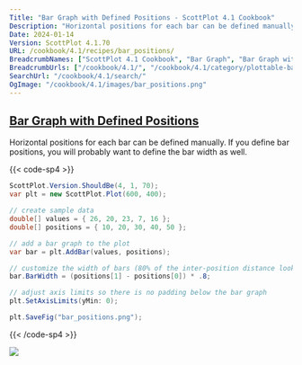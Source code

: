 ```yaml
---
Title: "Bar Graph with Defined Positions - ScottPlot 4.1 Cookbook"
Description: "Horizontal positions for each bar can be defined manually. If you define bar positions, you will probably want to define the bar width as well."
Date: 2024-01-14
Version: ScottPlot 4.1.70
URL: /cookbook/4.1/recipes/bar_positions/
BreadcrumbNames: ["ScottPlot 4.1 Cookbook", "Bar Graph", "Bar Graph with Defined Positions"]
BreadcrumbUrls: ["/cookbook/4.1/", "/cookbook/4.1/category/plottable-bar-graph", "/cookbook/4.1/recipes/bar_positions/"]
SearchUrl: "/cookbook/4.1/search/"
OgImage: "/cookbook/4.1/images/bar_positions.png"
---
```


<h2><a id='bar-graph-with-defined-positions' href='/cookbook/4.1/recipes/bar_positions/'>Bar Graph with Defined Positions</a></h2>

Horizontal positions for each bar can be defined manually. If you define bar positions, you will probably want to define the bar width as well.

{{< code-sp4 >}}

```cs
ScottPlot.Version.ShouldBe(4, 1, 70);
var plt = new ScottPlot.Plot(600, 400);

// create sample data
double[] values = { 26, 20, 23, 7, 16 };
double[] positions = { 10, 20, 30, 40, 50 };

// add a bar graph to the plot
var bar = plt.AddBar(values, positions);

// customize the width of bars (80% of the inter-position distance looks good)
bar.BarWidth = (positions[1] - positions[0]) * .8;

// adjust axis limits so there is no padding below the bar graph
plt.SetAxisLimits(yMin: 0);

plt.SaveFig("bar_positions.png");
```

{{< /code-sp4 >}}

<img src='../../images/bar_positions.png' class='d-block mx-auto my-5' />


